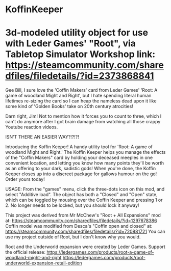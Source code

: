 # KoffinKeeper
3d-modeled utility object for use with Leder Games' "Root", via Tabletop Simulator
Workshop link: https://steamcommunity.com/sharedfiles/filedetails/?id=2373868841
==========================
Gee Bill, I sure love the 'Coffin Makers' card from Leder Games'
'Root: A game of woodland Might and Right', but I hate spending literal
human lifetimes re-sizing the card so I can heap the nameless dead upon it
like some kind of 'Golden Books' take on 20th century atrocities!

Darn right, Jim! Not to mention how it forces you to count to three,
which I can't do anymore after I got brain damage from watching all those
crappy Youtube reaction videos.

ISN'T THERE AN EASIER WAY?!?!?!

Introducing the Koffin Keeper! A handy utility tool for 'Root: A game of woodland Might and Right.'
The Koffin Keeper helps you manage the effects of the "Coffin Makers" card
by holding your deceased meeples in one convenient location, and letting you
know how many points they'll be worth as an offering to your dark, sadistic gods!
When you're done, the Koffin Keeper closes up into a discreet package for
gallows humour on the go! Order yours today!

USAGE:
From the "games" menu, click the three-dots icon on this mod, and select "Additive load".
The object has both a "Closed" and "Open" state, which can be toggled by mousing over the
Coffin Keeper and pressing 1 or 2.
No longer needs to be locked, but you should lock it anyway!

This project was derived from Mr McChew's "Root + All Expansions" mod at:
https://steamcommunity.com/sharedfiles/filedetails/?id=1297678386
Coffin model was modified from Desca's "Coffin open and closed" at:
https://steamcommunity.com/sharedfiles/filedetails/?id=720881721
You can use my project outside of Root, but I don't know why you would.

Root and the Underworld expansion were created by Leder Games. Support the official release:
https://ledergames.com/products/root-a-game-of-woodland-might-and-right
https://ledergames.com/products/root-underworld-expansion-retail-edition
